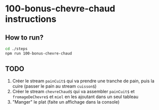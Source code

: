 # 100-bonus-chevre-chaud instructions

## How to run?

```Bash
cd ./steps
npm run 100-bonus-chevre-chaud
```

## TODO

1. Créer le stream `painCuit$` qui va prendre une tranche de pain, puis la cuire (passer le pain au stream `cuisson$`)
2. Créer le stream `chevreChaud$` qui va assembler `painCuit$` et `fromageDeChevre$` et `miel` en les ajoutant dans un seul tableau
3. "Manger" le plat (faite un affichage dans la console)
